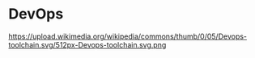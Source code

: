 # DevOps

https://upload.wikimedia.org/wikipedia/commons/thumb/0/05/Devops-toolchain.svg/512px-Devops-toolchain.svg.png
